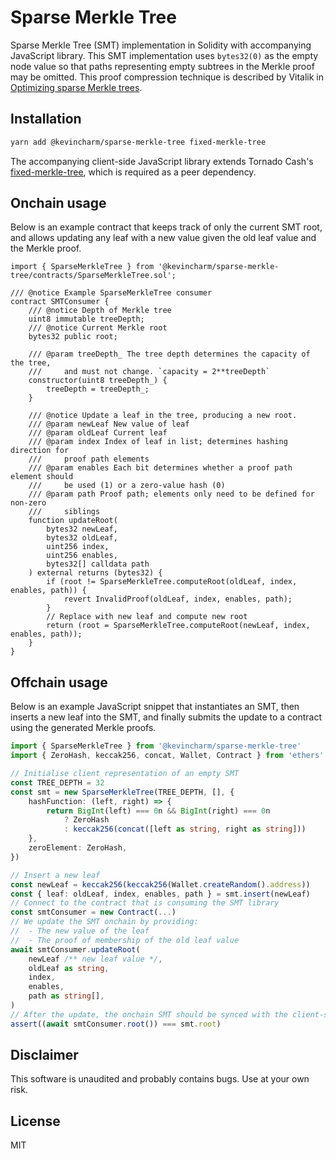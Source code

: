 # Sparse Merkle Tree

Sparse Merkle Tree (SMT) implementation in Solidity with accompanying JavaScript library. This SMT implementation uses `bytes32(0)` as the empty node value so that paths representing empty subtrees in the Merkle proof may be omitted. This proof compression technique is described by Vitalik in [Optimizing sparse Merkle trees](https://ethresear.ch/t/optimizing-sparse-merkle-trees/3751).

## Installation

```sh
yarn add @kevincharm/sparse-merkle-tree fixed-merkle-tree
```

The accompanying client-side JavaScript library extends Tornado Cash's [fixed-merkle-tree](https://github.com/tornadocash/fixed-merkle-tree), which is required as a peer dependency.

## Onchain usage

Below is an example contract that keeps track of only the current SMT root, and allows updating any leaf with a new value given the old leaf value and the Merkle proof.

```solidity
import { SparseMerkleTree } from '@kevincharm/sparse-merkle-tree/contracts/SparseMerkleTree.sol';

/// @notice Example SparseMerkleTree consumer
contract SMTConsumer {
    /// @notice Depth of Merkle tree
    uint8 immutable treeDepth;
    /// @notice Current Merkle root
    bytes32 public root;

    /// @param treeDepth_ The tree depth determines the capacity of the tree,
    ///     and must not change. `capacity = 2**treeDepth`
    constructor(uint8 treeDepth_) {
        treeDepth = treeDepth_;
    }

    /// @notice Update a leaf in the tree, producing a new root.
    /// @param newLeaf New value of leaf
    /// @param oldLeaf Current leaf
    /// @param index Index of leaf in list; determines hashing direction for
    ///     proof path elements
    /// @param enables Each bit determines whether a proof path element should
    ///     be used (1) or a zero-value hash (0)
    /// @param path Proof path; elements only need to be defined for non-zero
    ///     siblings
    function updateRoot(
        bytes32 newLeaf,
        bytes32 oldLeaf,
        uint256 index,
        uint256 enables,
        bytes32[] calldata path
    ) external returns (bytes32) {
        if (root != SparseMerkleTree.computeRoot(oldLeaf, index, enables, path)) {
            revert InvalidProof(oldLeaf, index, enables, path);
        }
        // Replace with new leaf and compute new root
        return (root = SparseMerkleTree.computeRoot(newLeaf, index, enables, path));
    }
}
```

## Offchain usage

Below is an example JavaScript snippet that instantiates an SMT, then inserts a new leaf into the SMT, and finally submits the update to a contract using the generated Merkle proofs.

```ts
import { SparseMerkleTree } from '@kevincharm/sparse-merkle-tree'
import { ZeroHash, keccak256, concat, Wallet, Contract } from 'ethers'

// Initialise client representation of an empty SMT
const TREE_DEPTH = 32
const smt = new SparseMerkleTree(TREE_DEPTH, [], {
    hashFunction: (left, right) => {
        return BigInt(left) === 0n && BigInt(right) === 0n
            ? ZeroHash
            : keccak256(concat([left as string, right as string]))
    },
    zeroElement: ZeroHash,
})

// Insert a new leaf
const newLeaf = keccak256(keccak256(Wallet.createRandom().address))
const { leaf: oldLeaf, index, enables, path } = smt.insert(newLeaf)
// Connect to the contract that is consuming the SMT library
const smtConsumer = new Contract(...)
// We update the SMT onchain by providing:
//  - The new value of the leaf
//  - The proof of membership of the old leaf value
await smtConsumer.updateRoot(
    newLeaf /** new leaf value */,
    oldLeaf as string,
    index,
    enables,
    path as string[],
)
// After the update, the onchain SMT should be synced with the client-side
assert((await smtConsumer.root()) === smt.root)
```

## Disclaimer

This software is unaudited and probably contains bugs. Use at your own risk.

## License

MIT
